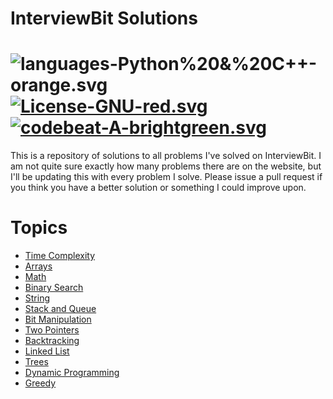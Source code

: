 <p align="center">
<!-- <img src="img/ib-logo-square.png" alt="ib-logo-square.png"> -->
</p>

# InterviewBit Solutions


![languages-Python%20&%20C++-orange.svg](https://img.shields.io/badge/languages-Python%20&%20C++-orange.svg) [![License-GNU-red.svg](https://img.shields.io/badge/License-GNU-red.svg)](https://img.shields.io/badge/License-GNU-red.svg) [![codebeat-A-brightgreen.svg](https://img.shields.io/badge/codebeat-A-brightgreen.svg)](https://codebeat.co/projects/github-com-alex-keyes-interviewbit)
=======

This is a repository of solutions to all problems I've solved on InterviewBit. I am not quite sure exactly how many problems there are on the website, but I'll be updating this with every problem I solve. Please issue a pull request if you think you have a better solution or something I could improve upon.

# Topics

*   [Time Complexity](#)
*   [Arrays](https://github.com/rahulcode22/Data-structures/tree/master/Arrays)
*   [Math](https://github.com/rahulcode22/Data-structures/tree/master/Math)
*   [Binary Search](https://github.com/rahulcode22/Data-structures/tree/master/Binary-Search)
*   [String](https://github.com/rahulcode22/Data-structures/tree/master/String)
*   [Stack and Queue](#)
*   [Bit Manipulation](https://github.com/rahulcode22/Data-structures/tree/master/Bit-Manipulation)
*   [Two Pointers](https://github.com/rahulcode22/Data-structures/tree/master/Two-Pointers)
*   [Backtracking](https://github.com/rahulcode22/Data-structures/tree/master/Backtracking)
*   [Linked List](https://github.com/rahulcode22/Data-structures/tree/master/Linked-List)
*   [Trees](https://github.com/rahulcode22/Data-structures/tree/master/Trees)
*   [Dynamic Programming](https://github.com/rahulcode22/Data-structures/tree/master/Dynamic-Programming)
*   [Greedy](https://github.com/rahulcode22/Data-structures/tree/master/Greedy)
